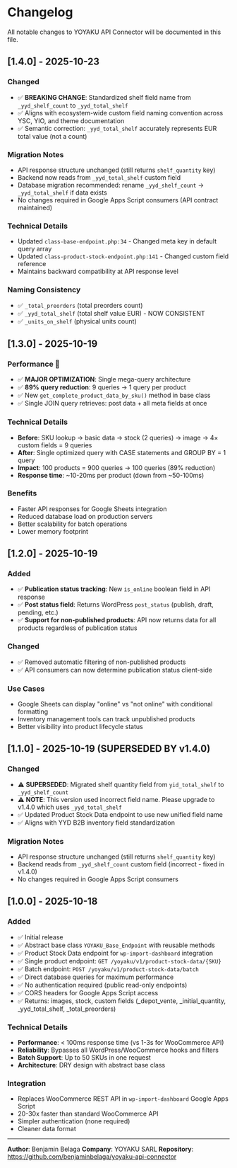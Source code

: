 # Changelog

All notable changes to YOYAKU API Connector will be documented in this file.

## [1.4.0] - 2025-10-23

### Changed
- ✅ **BREAKING CHANGE**: Standardized shelf field name from `_yyd_shelf_count` to `_yyd_total_shelf`
- ✅ Aligns with ecosystem-wide custom field naming convention across YSC, YIO, and theme documentation
- ✅ Semantic correction: `_yyd_total_shelf` accurately represents EUR total value (not a count)

### Migration Notes
- API response structure unchanged (still returns `shelf_quantity` key)
- Backend now reads from `_yyd_total_shelf` custom field
- Database migration recommended: rename `_yyd_shelf_count` → `_yyd_total_shelf` if data exists
- No changes required in Google Apps Script consumers (API contract maintained)

### Technical Details
- Updated `class-base-endpoint.php:34` - Changed meta key in default query array
- Updated `class-product-stock-endpoint.php:141` - Changed custom field reference
- Maintains backward compatibility at API response level

### Naming Consistency
- ✅ `_total_preorders` (total preorders count)
- ✅ `_yyd_total_shelf` (total shelf value EUR) - NOW CONSISTENT
- ✅ `_units_on_shelf` (physical units count)

## [1.3.0] - 2025-10-19

### Performance 🚀
- ✅ **MAJOR OPTIMIZATION**: Single mega-query architecture
- ✅ **89% query reduction**: 9 queries → 1 query per product
- ✅ New `get_complete_product_data_by_sku()` method in base class
- ✅ Single JOIN query retrieves: post data + all meta fields at once

### Technical Details
- **Before**: SKU lookup → basic data → stock (2 queries) → image → 4× custom fields = 9 queries
- **After**: Single optimized query with CASE statements and GROUP BY = 1 query
- **Impact**: 100 products = 900 queries → 100 queries (89% reduction)
- **Response time**: ~10-20ms per product (down from ~50-100ms)

### Benefits
- Faster API responses for Google Sheets integration
- Reduced database load on production servers
- Better scalability for batch operations
- Lower memory footprint

## [1.2.0] - 2025-10-19

### Added
- ✅ **Publication status tracking**: New `is_online` boolean field in API response
- ✅ **Post status field**: Returns WordPress `post_status` (publish, draft, pending, etc.)
- ✅ **Support for non-published products**: API now returns data for all products regardless of publication status

### Changed
- ✅ Removed automatic filtering of non-published products
- ✅ API consumers can now determine publication status client-side

### Use Cases
- Google Sheets can display "online" vs "not online" with conditional formatting
- Inventory management tools can track unpublished products
- Better visibility into product lifecycle status

## [1.1.0] - 2025-10-19 (SUPERSEDED BY v1.4.0)

### Changed
- ⚠️ **SUPERSEDED**: Migrated shelf quantity field from `yid_total_shelf` to `_yyd_shelf_count`
- ⚠️ **NOTE**: This version used incorrect field name. Please upgrade to v1.4.0 which uses `_yyd_total_shelf`
- ✅ Updated Product Stock Data endpoint to use new unified field name
- ✅ Aligns with YYD B2B inventory field standardization

### Migration Notes
- API response structure unchanged (still returns `shelf_quantity` key)
- Backend reads from `_yyd_shelf_count` custom field (incorrect - fixed in v1.4.0)
- No changes required in Google Apps Script consumers

## [1.0.0] - 2025-10-18

### Added
- ✅ Initial release
- ✅ Abstract base class `YOYAKU_Base_Endpoint` with reusable methods
- ✅ Product Stock Data endpoint for `wp-import-dashboard` integration
- ✅ Single product endpoint: `GET /yoyaku/v1/product-stock-data/{SKU}`
- ✅ Batch endpoint: `POST /yoyaku/v1/product-stock-data/batch`
- ✅ Direct database queries for maximum performance
- ✅ No authentication required (public read-only endpoints)
- ✅ CORS headers for Google Apps Script access
- ✅ Returns: images, stock, custom fields (_depot_vente, _initial_quantity, _yyd_total_shelf, _total_preorders)

### Technical Details
- **Performance**: < 100ms response time (vs 1-3s for WooCommerce API)
- **Reliability**: Bypasses all WordPress/WooCommerce hooks and filters
- **Batch Support**: Up to 50 SKUs in one request
- **Architecture**: DRY design with abstract base class

### Integration
- Replaces WooCommerce REST API in `wp-import-dashboard` Google Apps Script
- 20-30x faster than standard WooCommerce API
- Simpler authentication (none required)
- Cleaner data format

---

**Author**: Benjamin Belaga
**Company**: YOYAKU SARL
**Repository**: https://github.com/benjaminbelaga/yoyaku-api-connector
